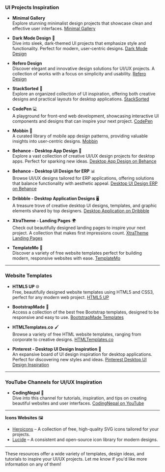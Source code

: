 ### **UI Projects Inspiration**

- **Minimal Gallery**  
  Explore stunning minimalist design projects that showcase clean and effective user interfaces. [Minimal Gallery](https://minimal.gallery/)

- **Dark Mode Design** 🌙  
  Dive into sleek, dark-themed UI projects that emphasize style and functionality. Perfect for modern, user-centric designs. [Dark Mode Design](https://www.darkmodedesign.com/)

- **Refero Design**  
  Discover elegant and innovative design solutions for UI/UX projects. A collection of works with a focus on simplicity and usability. [Refero Design](https://refero.design/)

- **StackSorted** 🔢  
  Explore an organized collection of UI inspiration, offering both creative designs and practical layouts for desktop applications. [StackSorted](https://stacksorted.com/)

- **CodePen** 💻  
  A playground for front-end web development, showcasing interactive UI components and designs that can inspire your next project. [CodePen](https://codepen.io/)

- **Mobbin** 📱  
  A curated library of mobile app design patterns, providing valuable insights into user-centric designs. [Mobbin](https://mobbin.com/)

- **Behance - Desktop App Design** 🎨  
  Explore a vast collection of creative UI/UX design projects for desktop apps. Perfect for sparking new ideas. [Desktop App Design on Behance](https://www.behance.net/search/projects/desktop%20app%20design)

- **Behance - Desktop UI Design for ERP** 📊  
  Browse UI/UX designs tailored for ERP applications, offering solutions that balance functionality with aesthetic appeal. [Desktop UI Design ERP on Behance](https://www.behance.net/search/projects/desktop%20ui%20design%20erp?tracking_source=typeahead_search_direct)

- **Dribbble - Desktop Application Designs** 🖥️  
  A treasure trove of creative desktop UI designs, templates, and graphic elements shared by top designers. [Desktop Application on Dribbble](https://dribbble.com/tags/desktop-application)

- **XtraTheme - Landing Pages** 🌍  
  Check out beautifully designed landing pages to inspire your next project. A collection that makes first impressions count. [XtraTheme Landing Pages](https://xtratheme.com/landing/)

- **TemplateMo** 🧩  
  Discover a variety of free website templates perfect for building modern, responsive websites with ease. [TemplateMo](https://templatemo.com/)

---

### **Website Templates**

- **HTML5 UP** 🌐  
  Free, beautifully designed website templates using HTML5 and CSS3, perfect for any modern web project. [HTML5 UP](https://html5up.net/)

- **BootstrapMade** 🎯  
  Access a collection of the best free Bootstrap templates, designed to be responsive and easy to use. [BootstrapMade Templates](https://bootstrapmade.com/free-website-templates/)

- **HTMLTemplates.co** 🖌️  
  Browse a variety of free HTML website templates, ranging from corporate to creative designs. [HTMLTemplates.co](https://htmltemplates.co/)

- **Pinterest - Desktop UI Design Inspiration** 📌  
  An expansive board of UI design inspiration for desktop applications. Perfect for discovering new styles and ideas. [Pinterest Desktop UI Design Inspiration](https://www.pinterest.com/mnotko/desktop-ui-design-inspiration/)

---

### **YouTube Channels for UI/UX Inspiration**

- **CodingNepal** 🎥  
  Dive into this channel for tutorials, inspiration, and tips on creating beautiful websites and user interfaces. [CodingNepal on YouTube](https://www.youtube.com/@CodingNepal)

---

**Icons Websites** 🖼️

- [Heroicons](https://heroicons.com/) – A collection of free, high-quality SVG icons tailored for your projects.
- [Lucide](https://lucide.dev/) – A consistent and open-source icon library for modern designs.

---

These resources offer a wide variety of templates, design ideas, and tutorials to inspire your UI/UX projects. Let me know if you'd like more information on any of them!
